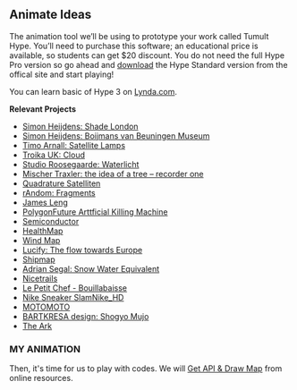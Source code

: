 ## Animate Ideas

The animation tool we’ll be using to prototype your work called Tumult Hype. You’ll need to purchase this software; an educational price is available, so students can get $20 discount. You do not need the full Hype Pro version so go ahead and [download](http://tumult.com/hype/) the Hype Standard version from the offical site and start playing!

You can learn basic of Hype 3 on [Lynda.com](https://www.lynda.com/Hype-tutorials/Up-Running-Hype/135360-2.html).

**Relevant Projects**

- [Simon Heijdens: Shade London](http://www.simonheijdens.com/index.php?type=project&name=Shade%20London)
- [Simon Heijdens: Boijmans van Beuningen Museum](http://www.simonheijdens.com/index.php?type=project&name=Boijmans%20van%20Beuningen%20Museum)
- [Timo Arnall: Satellite Lamps](http://www.elasticspace.com/2014/08/satellite-lamps)
- [Troika UK: Cloud](http://troika.uk.com/project/cloud/)
- [Studio Roosegaarde: Waterlicht](https://www.studioroosegaarde.net/project/waterlicht/)
- [Mischer Traxler: the idea of a tree – recorder one](https://www.mischertraxler.com/projects_the_idea_of_a_tree_recorder_one.html)
- [Quadrature Satelliten](https://vimeo.com/121407749)
- [rAndom: Fragments](https://random-international.com/work/fragments/)
- [James Leng](http://www.jamesleng.net/pointcloud/)
- [PolygonFuture Arttficial Killing Machine](http://www.polygonfuture.com/artificial-killing-machine)
- [Semiconductor](http://semiconductorfilms.com/art/cosmos/)
- [HealthMap](http://www.healthmap.org/en/)
- [Wind Map](http://hint.fm/wind/)
- [Lucify: The flow towards Europe](http://www.lucify.com/the-flow-towards-europe/)
- [Shipmap](https://www.shipmap.org)
- [Adrian Segal: Snow Water Equivalent](http://www.adriensegal.com/snow-water-equivalent)
- [Nicetrails](https://www.nicetrails.com)
- [Le Petit Chef - Bouillabaisse](https://vimeo.com/groups/mapping/videos/144008517)
- [Nike Sneaker SlamNike_HD](https://vimeo.com/groups/mapping/videos/146120409)
- [MOTOMOTO](https://vimeo.com/groups/mapping/videos/133066899)
- [BARTKRESA design: Shogyo Mujo](https://vimeo.com/groups/mapping/videos/138036294)
- [The Ark](https://vimeo.com/85212054)

### MY ANIMATION

Then, it's time for us to play with codes. We will [Get API & Draw Map](api.md) from online resources.
